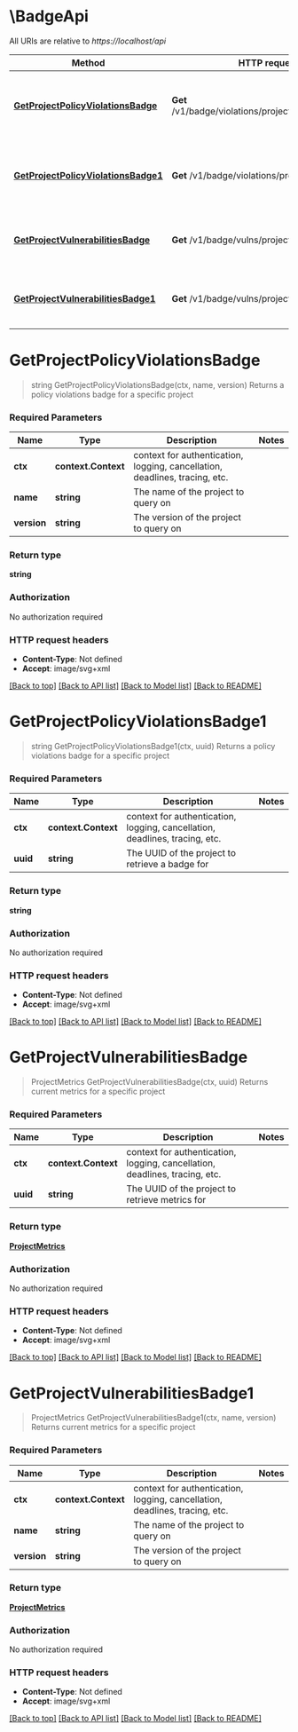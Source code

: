 # \BadgeApi

All URIs are relative to *https://localhost/api*

Method | HTTP request | Description
------------- | ------------- | -------------
[**GetProjectPolicyViolationsBadge**](BadgeApi.md#GetProjectPolicyViolationsBadge) | **Get** /v1/badge/violations/project/{name}/{version} | Returns a policy violations badge for a specific project
[**GetProjectPolicyViolationsBadge1**](BadgeApi.md#GetProjectPolicyViolationsBadge1) | **Get** /v1/badge/violations/project/{uuid} | Returns a policy violations badge for a specific project
[**GetProjectVulnerabilitiesBadge**](BadgeApi.md#GetProjectVulnerabilitiesBadge) | **Get** /v1/badge/vulns/project/{uuid} | Returns current metrics for a specific project
[**GetProjectVulnerabilitiesBadge1**](BadgeApi.md#GetProjectVulnerabilitiesBadge1) | **Get** /v1/badge/vulns/project/{name}/{version} | Returns current metrics for a specific project


# **GetProjectPolicyViolationsBadge**
> string GetProjectPolicyViolationsBadge(ctx, name, version)
Returns a policy violations badge for a specific project



### Required Parameters

Name | Type | Description  | Notes
------------- | ------------- | ------------- | -------------
 **ctx** | **context.Context** | context for authentication, logging, cancellation, deadlines, tracing, etc.
  **name** | **string**| The name of the project to query on | 
  **version** | **string**| The version of the project to query on | 

### Return type

**string**

### Authorization

No authorization required

### HTTP request headers

 - **Content-Type**: Not defined
 - **Accept**: image/svg+xml

[[Back to top]](#) [[Back to API list]](../README.md#documentation-for-api-endpoints) [[Back to Model list]](../README.md#documentation-for-models) [[Back to README]](../README.md)

# **GetProjectPolicyViolationsBadge1**
> string GetProjectPolicyViolationsBadge1(ctx, uuid)
Returns a policy violations badge for a specific project



### Required Parameters

Name | Type | Description  | Notes
------------- | ------------- | ------------- | -------------
 **ctx** | **context.Context** | context for authentication, logging, cancellation, deadlines, tracing, etc.
  **uuid** | **string**| The UUID of the project to retrieve a badge for | 

### Return type

**string**

### Authorization

No authorization required

### HTTP request headers

 - **Content-Type**: Not defined
 - **Accept**: image/svg+xml

[[Back to top]](#) [[Back to API list]](../README.md#documentation-for-api-endpoints) [[Back to Model list]](../README.md#documentation-for-models) [[Back to README]](../README.md)

# **GetProjectVulnerabilitiesBadge**
> ProjectMetrics GetProjectVulnerabilitiesBadge(ctx, uuid)
Returns current metrics for a specific project



### Required Parameters

Name | Type | Description  | Notes
------------- | ------------- | ------------- | -------------
 **ctx** | **context.Context** | context for authentication, logging, cancellation, deadlines, tracing, etc.
  **uuid** | **string**| The UUID of the project to retrieve metrics for | 

### Return type

[**ProjectMetrics**](ProjectMetrics.md)

### Authorization

No authorization required

### HTTP request headers

 - **Content-Type**: Not defined
 - **Accept**: image/svg+xml

[[Back to top]](#) [[Back to API list]](../README.md#documentation-for-api-endpoints) [[Back to Model list]](../README.md#documentation-for-models) [[Back to README]](../README.md)

# **GetProjectVulnerabilitiesBadge1**
> ProjectMetrics GetProjectVulnerabilitiesBadge1(ctx, name, version)
Returns current metrics for a specific project



### Required Parameters

Name | Type | Description  | Notes
------------- | ------------- | ------------- | -------------
 **ctx** | **context.Context** | context for authentication, logging, cancellation, deadlines, tracing, etc.
  **name** | **string**| The name of the project to query on | 
  **version** | **string**| The version of the project to query on | 

### Return type

[**ProjectMetrics**](ProjectMetrics.md)

### Authorization

No authorization required

### HTTP request headers

 - **Content-Type**: Not defined
 - **Accept**: image/svg+xml

[[Back to top]](#) [[Back to API list]](../README.md#documentation-for-api-endpoints) [[Back to Model list]](../README.md#documentation-for-models) [[Back to README]](../README.md)

